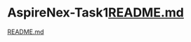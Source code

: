 # AspireNex-Task1[README.md](https://github.com/user-attachments/files/16069242/README.md)
[README.md](https://github.com/user-attachments/files/16069242/README.md)
